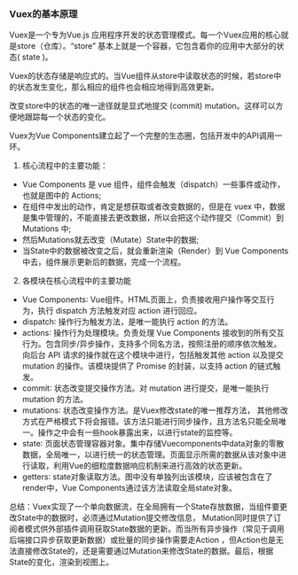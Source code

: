 ### Vuex的基本原理
Vuex是一个专为Vue.js 应用程序开发的状态管理模式。每一个Vuex应用的核心就是store（仓库）。“store” 基本上就是一个容器，它包含着你的应用中大部分的状态( state )。

Vuex的状态存储是响应式的。当Vue组件从store中读取状态的时候，若store中的状态发生变化，那么相应的组件也会相应地得到高效更新。

改变store中的状态的唯一途径就是显式地提交 (commit) mutation。这样可以方便地跟踪每一个状态的变化。

Vuex为Vue Components建立起了一个完整的生态圈，包括开发中的API调用一环。

1. 核心流程中的主要功能： 
- Vue Components 是 vue 组件，组件会触发（dispatch）一些事件或动作，也就是图中的 Actions;
- 在组件中发出的动作，肯定是想获取或者改变数据的，但是在 vuex 中，数据是集中管理的，不能直接去更改数据，所以会把这个动作提交（Commit）到 Mutations 中;
- 然后Mutations就去改变（Mutate）State中的数据; 
- 当State中的数据被改变之后，就会重新渲染（Render）到 Vue Components 中去，组件展示更新后的数据，完成一个流程。

2. 各模块在核心流程中的主要功能
- Vue Components∶ Vue组件。HTML页面上，负责接收用户操作等交互行为，执行 dispatch 方法触发对应 action 进行回应。 
- dispatch∶ 操作行为触发方法，是唯一能执行 action 的方法。 
- actions∶ 操作行为处理模块。负责处理 Vue Components 接收到的所有交互行为。包含同步/异步操作，支持多个同名方法，按照注册的顺序依次触发。向后台 API 请求的操作就在这个模块中进行，包括触发其他 action 以及提交 mutation 的操作。该模块提供了 Promise 的封装，以支持 action 的链式触发。
- commit∶ 状态改变提交操作方法。对 mutation 进行提交，是唯一能执行 mutation 的方法。
- mutations∶ 状态改变操作方法。是Vuex修改state的唯一推荐方法， 其他修改方式在严格模式下将会报错。该方法只能进行同步操作，且方法名只能全局唯一。操作之中会有一些hook暴露出来，以进行state的监控等。 
- state∶ 页面状态管理容器对象。集中存储Vuecomponents中data对象的零散数据，全局唯一，以进行统一的状态管理。页面显示所需的数据从该对象中进行读取，利用Vue的细粒度数据响应机制来进行高效的状态更新。 
- getters∶ state对象读取方法。图中没有单独列出该模块，应该被包含在了render中，Vue Components通过该方法读取全局state对象。

总结：Vuex实现了一个单向数据流，在全局拥有一个State存放数据，当组件要更改State中的数据时，必须通过Mutation提交修改信息， Mutation同时提供了订阅者模式供外部插件调用获取State数据的更新。而当所有异步操作（常见于调用后端接口异步获取更新数据）或批量的同步操作需要走Action ，但Action也是无法直接修改State的，还是需要通过Mutation来修改State的数据。最后，根据State的变化，渲染到视图上。